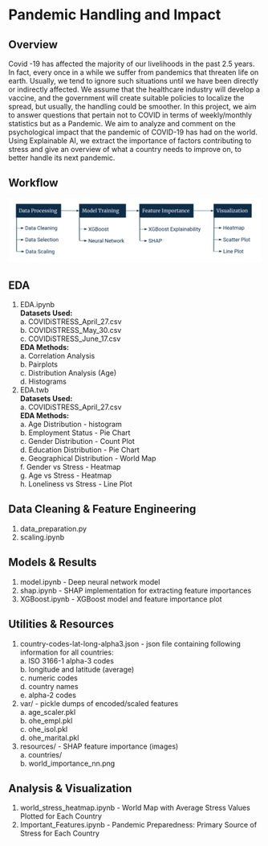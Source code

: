 # Pandemic Handling and Impact

## Overview
Covid -19 has affected the majority of our livelihoods in the past 2.5 years. In fact, every once in a while we suffer from pandemics that threaten life on earth. Usually, we tend to ignore such situations until we have been directly or indirectly affected. We assume that the healthcare industry will develop a vaccine, and the government will create suitable policies to localize the spread, but usually, the handling could be smoother. In this project, we aim to answer questions that pertain not to COVID in terms of weekly/monthly statistics but as a Pandemic. We aim to analyze and comment on the psychological impact that the pandemic of COVID-19 has had on the world. Using Explainable AI, we extract the importance of factors contributing to stress and give an overview of what a country needs to improve on, to better handle its next pandemic.

## Workflow

![Project Workflow](./resources/Workflow.png?raw=true)

## EDA
1. EDA.ipynb <br  />
  **Datasets Used:**   <br  />
     a. COVIDiSTRESS_April_27.csv <br  />
     b. COVIDiSTRESS_May_30.csv <br  />
     c. COVIDiSTRESS_June_17.csv <br  />
  **EDA Methods:** <br  />
     a. Correlation Analysis <br  />
     b. Pairplots <br  />
     c. Distribution Analysis (Age) <br  />
     d. Histograms <br  />
2. EDA.twb <br  />
  **Datasets Used:** <br  />
      a. COVIDiSTRESS_April_27.csv <br  />
  **EDA Methods:** <br  />
     a. Age Distribution - histogram <br  />
     b. Employment Status - Pie Chart <br  />
     c. Gender Distribution - Count Plot <br  />
     d. Education Distribution - Pie Chart <br  />
     e. Geographical Distribution - World Map <br  />
     f. Gender vs Stress - Heatmap <br  />
     g. Age vs Stress - Heatmap <br  />
     h. Loneliness vs Stress - Line Plot <br  />

## Data Cleaning & Feature Engineering
1. data_preparation.py <br  />
2. scaling.ipynb <br  />

## Models & Results
1. model.ipynb - Deep neural network model <br  />
2. shap.ipynb - SHAP implementation for extracting feature importances <br  />
3. XGBoost.ipynb - XGBoost model and feature importance plot <br  />

## Utilities & Resources
1. country-codes-lat-long-alpha3.json - json file containing following information for all countries: <br  />
  a. ISO 3166-1 alpha-3 codes <br  />
  b. longitude and latitude (average) <br  />
  c. numeric codes <br  />
  d. country names <br  />
  e. alpha-2 codes <br  />
2. var/ - pickle dumps of encoded/scaled features <br  />
  a. age_scaler.pkl <br  />
  b. ohe_empl.pkl <br  />
  c. ohe_isol.pkl <br  />
  d. ohe_marital.pkl <br  />
3. resources/ - SHAP feature importance (images) <br  />
  a. countries/ <br  />
  b. world_importance_nn.png <br  />

## Analysis & Visualization
1. world_stress_heatmap.ipynb - World Map with Average Stress Values Plotted for Each Country <br  />
2. Important_Features.ipynb - Pandemic Preparedness: Primary Source of Stress for Each Country <br  />
